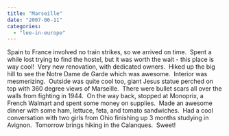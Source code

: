 ```yaml
---
title: "Marseille"
date: "2007-06-11"
categories: 
  - "lee-in-europe"
---
```


Spain to France involved no train strikes, so we arrived on time.  Spent a while lost trying to find the hostel, but it was worth the wait - this place is way cool!  Very new renovation, with dedicated owners.  Hiked up the big hill to see the Notre Dame de Garde which was awesome.  Interior was mesmerizing.  Outside was quite cool too, giant Jesus statue perched on top with 360 degree views of Marseille.  There were bullet scars all over the walls from fighting in 1944.  On the way back, stopped at Monoprix, a French Walmart and spent some money on supplies.  Made an awesome dinner with some ham, lettuce, feta, and tomato sandwiches.  Had a cool conversation with two girls from Ohio finishing up 3 months studying in Avignon.  Tomorrow brings hiking in the Calanques.  Sweet!
